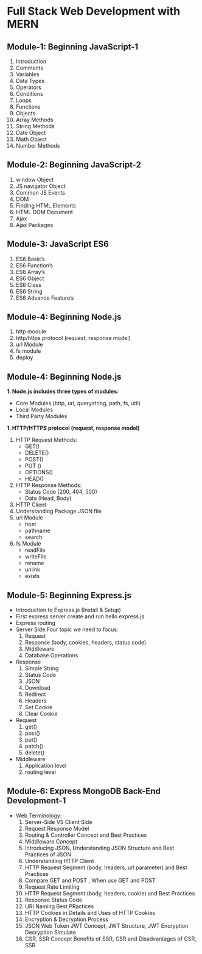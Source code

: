# Full Stack Web Development with MERN

## Module-1: Beginning JavaScript-1

1. Introduction
1. Comments
1. Variables
1. Data Types
1. Operators
1. Conditions
1. Loops
1. Functions
1. Objects
1. Array Methods
1. String Methods
1. Date Object
1. Math Object
1. Number Methods

## Module-2: Beginning JavaScript-2

1. window Object
1. JS navigator Object
1. Common JS Events
1. DOM
1. Finding HTML Elements
1. HTML DOM Document
1. Ajax
1. Ajax Packages

## Module-3: JavaScript ES6

1. ES6 Basic’s
1. ES6 Function’s
1. ES6 Array’s
1. ES6 Object
1. ES6 Class
1. ES6 String
1. ES6 Advance Feature’s

## Module-4: Beginning Node.js

1. http module
1. http/https protocol (request, response model)
1. url Module
1. fs module
1. deploy

## Module-4: Beginning Node.js

**1. Node.js includes three types of modules:**

- Core Modules (http, url, querystring, path, fs, util)
- Local Modules
- Third Party Modules

**1. HTTP/HTTPS protocol (request, response model)**

1. HTTP Request Methods:
   - GET()
   - DELETE()
   - POST()
   - PUT ()
   - OPTIONS()
   - HEAD()
1. HTTP Response Methods:
   - Status Code (200, 404, 500)
   - Data (Head, Body)
1. HTTP Client
1. Understanding Package JSON file
1. url Module
   - host
   - pathname
   - search
1. fs Module
   - readFile
   - writeFile
   - rename
   - unlink
   - exists

## Module-5: Beginning Express.js

- Introduction to Express.js (Install & Setup)
- First express server create and run hello express js
- Express routing
- Server Side Four topic we need to focus:
  1. Request
  1. Response (body, cookies, headers, status code)
  1. Middleware
  1. Database Operations
- Response
  1. Simple String
  1. Status Code
  1. JSON
  1. Download
  1. Redirect
  1. Headers
  1. Set Cookie
  1. Clear Cookie
- Request
  1. get()
  1. post()
  1. put()
  1. patch()
  1. delete()
- Middleware
  1. Application level
  1. routing level

## Module-6: Express MongoDB Back-End Development-1

- Web Terminology:
  1. Server-Side VS Client Side
  1. Request Response Model
  1. Routing & Controller Concept and Best Practices
  1. Middleware Concept
  1. Introducing JSON, Understanding JSON Structure and Best Practices of JSON
  1. Understanding HTTP Client
  1. HTTP Request Segment (body, headers, url parameter) and Best Practices
  1. Compare GET and POST , When use GET and POST
  1. Request Rate Limiting
  1. HTTP Request Segment (body, headers, cookie) and Best Practices
  1. Response Status Code
  1. URI Naming Best PRactices
  1. HTTP Cookies in Details and Uses of HTTP Cookies
  1. Encryption & Decryption Process
  1. JSON Web Token JWT Concept, JWT Structure, JWT Encryption Decryption Simulate
  1. CSR, SSR Concept Benefits of SSR, CSR and Disadvantages of CSR, SSR
  
